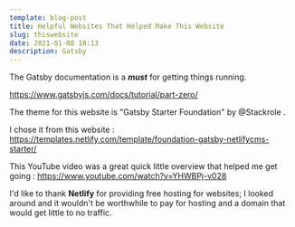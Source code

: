 ```yaml
---
template: blog-post
title: Helpful Websites That Helped Make This Website
slug: thiswebsite
date: 2021-01-08 18:13
description: Gatsby
---
```

The Gatsby documentation is a ***must*** for getting things running.

<https://www.gatsbyjs.com/docs/tutorial/part-zero/>

The theme for this website is "Gatsby Starter Foundation" by @Stackrole .

I chose it from this website : <https://templates.netlify.com/template/foundation-gatsby-netlifycms-starter/>

This YouTube video was a great quick little overview that helped me get going : <https://www.youtube.com/watch?v=YHWBPj-v028>

I'd like to thank **Netlify** for providing free hosting for websites; I looked around and it wouldn't be worthwhile to pay for hosting and a domain that would get little to no traffic.